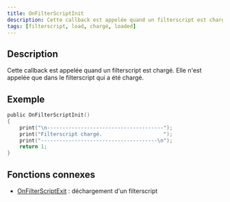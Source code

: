 ```yaml
---
title: OnFilterScriptInit
description: Cette callback est appelée quand un filterscript est chargé.
tags: [filterscript, load, chargé, loaded]
---
```


## Description

Cette callback est appelée quand un filterscript est chargé. Elle n'est appelée que dans le filterscript qui a été chargé.

## Exemple

```c
public OnFilterScriptInit()
{
    print("\n--------------------------------------");
    print("Filterscript chargé.                    ");
    print("--------------------------------------\n");
    return 1;
}
```

## Fonctions connexes
- [OnFilterScriptExit](OnFilterScriptExit) : déchargement d'un filterscript

